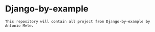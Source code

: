 # Django-by-example
    This repository will contain all project from Django-by-example by Antonio Mele.
    